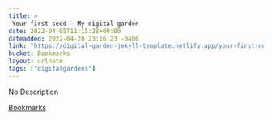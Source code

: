 ```yaml
---
title: > 
 Your first seed — My digital garden
date: 2022-04-05T11:15:28+00:00
dateadded: 2022-04-20 23:16:23 -0400
link: "https://digital-garden-jekyll-template.netlify.app/your-first-note"
bucket: Bookmarks
layout: urlnote
tags: ["digitalgardens"]
--- 
```

No Description
 <!-- end excerpt --> 
<div class='bucket'><a class='internal-link' href='/buckets/bookmarks'>Bookmarks</a></div> 

